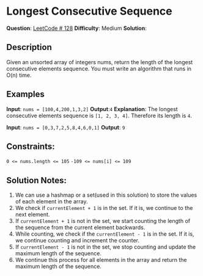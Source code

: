 # Longest Consecutive Sequence
__Question__: [LeetCode # 128](https://leetcode.com/problems/longest-consecutive-sequence/)
__Difficulty__: Medium
__Solution__:

## Description
Given an unsorted array of integers nums, return the length of the longest consecutive elements sequence.
You must write an algorithm that runs in O(n) time.

## Examples
__Input__: `nums = [100,4,200,1,3,2]`
__Output__:`4`
__Explanation__: The longest consecutive elements sequence is `[1, 2, 3, 4]`. Therefore its length is `4`.

__Input__: `nums = [0,3,7,2,5,8,4,6,0,1]`
__Output__: `9`

## Constraints:
`0 <= nums.length <= 105`
`-109 <= nums[i] <= 109`

## Solution Notes:
1. We can use a hashmap or a set(used in this solution) to store the values of each element in the array.
2. We check if `currentElement + 1` is in the set. If it is, we continue to the next element.
3. If `currentElement + 1` is not in the set, we start counting the length of the sequence from the current element backwards.
4. While counting, we check if the `currentElement - 1` is in the set. If it is, we continue counting and increment the counter.
5. If `currentElement - 1` is not in the set, we stop counting and update the maximum length of the sequence.
6. We continue this process for all elements in the array and return the maximum length of the sequence.
